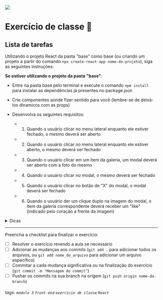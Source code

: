 ![](https://i.imgur.com/xG74tOh.png)

# Exercício de classe 🏫

## Lista de tarefas
Utilizando o projeto React da pasta "base" como base (ou criando um projeto a partir do comando `npx create-react-app nome-do-projeto`), siga as seguintes instruções:

**Se estiver utilizando o projeto da pasta "base"**:
- Entre na pasta base pelo terminal e execute o comando `npm install` para instalar as dependências já presentes no package.json

- Crie componentes aonde fizer sentido para você (lembre-se de deixá-los dinamicos com as props)
- Desenvolva os seguintes requisitos:
  - 1. Quando o usuário clicar no menu lateral enquanto ele estiver fechado, o mesmo deverá ser aberto
  - 2. Quando o usuário clicar no menu lateral enquanto ele estiver aberto, o mesmo deverá ser fechado
  - 3. Quando o usuário clicar em um item da galeria, um modal deverá ser aberto com a foto do mesmo
  - 4. Quando o usuário clicar no modal, o mesmo deverá ser fechado
  - 5. Quando o usuário clicar no botão de "X" do modal, o modal deverá ser fechado
  - 6. Quando o usuário der um clique duplo na imagem do modal, o item da galeria correspondente deverá receber um "like" (indicado pelo coração a frente da imagem)

<details>
  <summary>
    Dicas
  </summary>
  <ul>
    <li>
      1. Crie um estado para controlar quando o menu lateral deverá estar aberto ou não e utilize da renderização condicional para esconde-lo e mostra-lo (&& ou ternário)
    </li>
    <li>
      3. Crie um estado para controlar quando o modal deverá estar aberto ou não e utilize da renderização condicional para esconde-lo e mostra-lo (&& ou ternário)
    </li>
    <li>
      3. e 6. Crie um estado para preenhcer os itens da galeria, assim, é mais fácil de gerenciar seus diferentes estados (com like e sem like)
    </li>
    <li>
      6. Se estiver tendo problemas com o clique duplo na imagem estar fechando o modal, lembre-se de não propagar o evento da imagem para cima.
    </li>
  </ul>
</details>

---

Preencha a checklist para finalizar o exercício:

- [ ] Resolver o exercício revendo a aula se necessário
- [ ] Adicionar as mudanças aos commits (`git add .` para adicionar todos os arquivos, ou `git add nome_do_arquivo` para adicionar um arquivo específico)
- [ ] Commitar a cada mudança significativa ou na finalização do exercício (`git commit -m "Mensagem do commit"`)
- [ ] Pushar os commits na sua branch na origem (`git push origin nome-da-branch`)

###### tags: `módulo 3` `front-end` `exercício de classe` `React`

